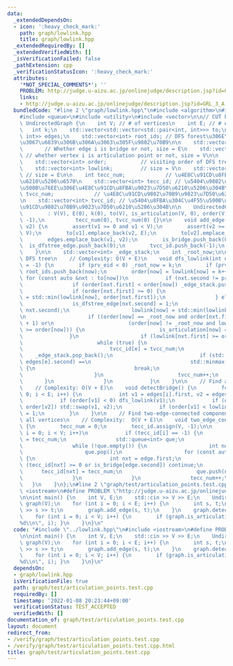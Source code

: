 ```yaml
---
data:
  _extendedDependsOn:
  - icon: ':heavy_check_mark:'
    path: graph/lowlink.hpp
    title: graph/lowlink.hpp
  _extendedRequiredBy: []
  _extendedVerifiedWith: []
  _isVerificationFailed: false
  _pathExtension: cpp
  _verificationStatusIcon: ':heavy_check_mark:'
  attributes:
    '*NOT_SPECIAL_COMMENTS*': ''
    PROBLEM: http://judge.u-aizu.ac.jp/onlinejudge/description.jsp?id=GRL_3_A
    links:
    - http://judge.u-aizu.ac.jp/onlinejudge/description.jsp?id=GRL_3_A
  bundledCode: "#line 2 \"graph/lowlink.hpp\"\n#include <algorithm>\n#include <cassert>\n\
    #include <queue>\n#include <utility>\n#include <vector>\n\n// CUT begin\nstruct\
    \ UndirectedGraph {\n    int V; // # of vertices\n    int E; // # of edges\n \
    \   int k;\n    std::vector<std::vector<std::pair<int, int>>> to;\n    std::vector<std::pair<int,\
    \ int>> edges;\n    std::vector<int> root_ids; // DFS forest\u306E\u69CB\u7BC9\
    \u3067\u6839\u306B\u306A\u3063\u305F\u9802\u70B9\n\n    std::vector<int> is_bridge;\
    \       // Whether edge i is bridge or not, size = E\n    std::vector<int> is_articulation;\
    \ // whether vertex i is articulation point or not, size = V\n\n    // lowlink\n\
    \    std::vector<int> order;           // visiting order of DFS tree, size = V\n\
    \    std::vector<int> lowlink;         // size = V\n    std::vector<int> is_dfstree_edge;\
    \ // size = E\n\n    int tecc_num;             // \u4E8C\u91CD\u8FBA\u9023\u7D50\
    \u6210\u5206\u6570\n    std::vector<int> tecc_id; // \u5404\u9802\u70B9\u304C\u4F55\
    \u500B\u76EE\u306E\u4E8C\u91CD\u8FBA\u9023\u7D50\u6210\u5206\u304B\n\n    int\
    \ tvcc_num;             // \u4E8C\u91CD\u9802\u70B9\u9023\u7D50\u6210\u5206\u6570\
    \n    std::vector<int> tvcc_id; // \u5404\u8FBA\u304C\u4F55\u500B\u76EE\u306E\u4E8C\
    \u91CD\u9802\u70B9\u9023\u7D50\u6210\u5206\u304B\n\n    UndirectedGraph(int V)\n\
    \        : V(V), E(0), k(0), to(V), is_articulation(V, 0), order(V, -1), lowlink(V,\
    \ -1),\n          tecc_num(0), tvcc_num(0) {}\n\n    void add_edge(int v1, int\
    \ v2) {\n        assert(v1 >= 0 and v1 < V);\n        assert(v2 >= 0 and v2 <\
    \ V);\n        to[v1].emplace_back(v2, E);\n        to[v2].emplace_back(v1, E);\n\
    \        edges.emplace_back(v1, v2);\n        is_bridge.push_back(0);\n      \
    \  is_dfstree_edge.push_back(0);\n        tvcc_id.push_back(-1);\n        E++;\n\
    \    }\n\n    std::vector<int> _edge_stack;\n    int _root_now;\n\n    // Build\
    \ DFS tree\n    // Complexity: O(V + E)\n    void dfs_lowlink(int now, int prv_eid\
    \ = -1) {\n        if (prv_eid < 0) _root_now = k;\n        if (prv_eid == -1)\
    \ root_ids.push_back(now);\n        order[now] = lowlink[now] = k++;\n       \
    \ for (const auto &nxt : to[now])\n            if (nxt.second != prv_eid) {\n\
    \                if (order[nxt.first] < order[now]) _edge_stack.push_back(nxt.second);\n\
    \                if (order[nxt.first] >= 0) {\n                    lowlink[now]\
    \ = std::min(lowlink[now], order[nxt.first]);\n                } else {\n    \
    \                is_dfstree_edge[nxt.second] = 1;\n                    dfs_lowlink(nxt.first,\
    \ nxt.second);\n                    lowlink[now] = std::min(lowlink[now], lowlink[nxt.first]);\n\
    \n                    if ((order[now] == _root_now and order[nxt.first] != _root_now\
    \ + 1) or\n                        (order[now] != _root_now and lowlink[nxt.first]\
    \ >= order[now])) {\n                        is_articulation[now] = 1;\n     \
    \               }\n                    if (lowlink[nxt.first] >= order[now]) {\n\
    \                        while (true) {\n                            int e = _edge_stack.back();\n\
    \                            tvcc_id[e] = tvcc_num;\n                        \
    \    _edge_stack.pop_back();\n                            if (std::minmax(edges[e].first,\
    \ edges[e].second) ==\n                                std::minmax(now, nxt.first))\
    \ {\n                                break;\n                            }\n \
    \                       }\n                        tvcc_num++;\n             \
    \       }\n                }\n            }\n    }\n\n    // Find all bridges\n\
    \    // Complexity: O(V + E)\n    void detectBridge() {\n        for (int i =\
    \ 0; i < E; i++) {\n            int v1 = edges[i].first, v2 = edges[i].second;\n\
    \            if (order[v1] < 0) dfs_lowlink(v1);\n            if (order[v1] >\
    \ order[v2]) std::swap(v1, v2);\n            if (order[v1] < lowlink[v2]) is_bridge[i]\
    \ = 1;\n        }\n    }\n\n    // Find two-edge-connected components and classify\
    \ all vertices\n    // Complexity:  O(V + E)\n    void two_edge_connected_components()\
    \ {\n        tecc_num = 0;\n        tecc_id.assign(V, -1);\n\n        for (int\
    \ i = 0; i < V; i++)\n            if (tecc_id[i] == -1) {\n                tecc_id[i]\
    \ = tecc_num;\n                std::queue<int> que;\n                que.push(i);\n\
    \                while (!que.empty()) {\n                    int now = que.front();\n\
    \                    que.pop();\n                    for (const auto &edge : to[now])\
    \ {\n                        int nxt = edge.first;\n                        if\
    \ (tecc_id[nxt] >= 0 or is_bridge[edge.second]) continue;\n                  \
    \      tecc_id[nxt] = tecc_num;\n                        que.push(nxt);\n    \
    \                }\n                }\n                tecc_num++;\n         \
    \   }\n    }\n};\n#line 2 \"graph/test/articulation_points.test.cpp\"\n#include\
    \ <iostream>\n#define PROBLEM \"http://judge.u-aizu.ac.jp/onlinejudge/description.jsp?id=GRL_3_A\"\
    \n\nint main() {\n    int V, E;\n    std::cin >> V >> E;\n    UndirectedGraph\
    \ graph(V);\n    for (int i = 0; i < E; i++) {\n        int s, t;\n        std::cin\
    \ >> s >> t;\n        graph.add_edge(s, t);\n    }\n    graph.detectBridge();\n\
    \    for (int i = 0; i < V; i++) {\n        if (graph.is_articulation[i]) { printf(\"\
    %d\\n\", i); }\n    }\n}\n"
  code: "#include \"../lowlink.hpp\"\n#include <iostream>\n#define PROBLEM \"http://judge.u-aizu.ac.jp/onlinejudge/description.jsp?id=GRL_3_A\"\
    \n\nint main() {\n    int V, E;\n    std::cin >> V >> E;\n    UndirectedGraph\
    \ graph(V);\n    for (int i = 0; i < E; i++) {\n        int s, t;\n        std::cin\
    \ >> s >> t;\n        graph.add_edge(s, t);\n    }\n    graph.detectBridge();\n\
    \    for (int i = 0; i < V; i++) {\n        if (graph.is_articulation[i]) { printf(\"\
    %d\\n\", i); }\n    }\n}\n"
  dependsOn:
  - graph/lowlink.hpp
  isVerificationFile: true
  path: graph/test/articulation_points.test.cpp
  requiredBy: []
  timestamp: '2022-01-08 20:23:44+09:00'
  verificationStatus: TEST_ACCEPTED
  verifiedWith: []
documentation_of: graph/test/articulation_points.test.cpp
layout: document
redirect_from:
- /verify/graph/test/articulation_points.test.cpp
- /verify/graph/test/articulation_points.test.cpp.html
title: graph/test/articulation_points.test.cpp
---
```

